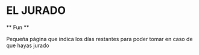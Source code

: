 # EL JURADO

** Fun **

Pequeña página que indica los días restantes para poder tomar en caso de que hayas jurado
